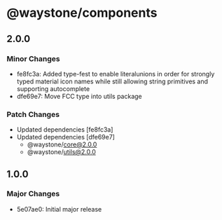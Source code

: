 # @waystone/components

## 2.0.0

### Minor Changes

- fe8fc3a: Added type-fest to enable literalunions in order for strongly typed material icon names while still allowing string primitives and supporting autocomplete
- dfe69e7: Move FCC type into utils package

### Patch Changes

- Updated dependencies [fe8fc3a]
- Updated dependencies [dfe69e7]
  - @waystone/core@2.0.0
  - @waystone/utils@2.0.0

## 1.0.0

### Major Changes

- 5e07ae0: Initial major release
